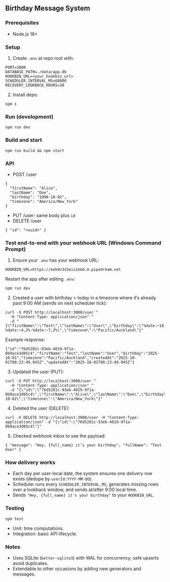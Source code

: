 ## Birthday Message System

### Prerequisites
- Node.js 18+

### Setup
1. Create `.env` at repo root with:
```
PORT=3000
DATABASE_PATH=./data/app.db
HOOKBIN_URL=<your_hookbin_url>
SCHEDULER_INTERVAL_MS=60000
RECOVERY_LOOKBACK_HOURS=30
```
2. Install deps:
```
npm i
```

### Run (development)
```
npm run dev
```

### Build and start
```
npm run build && npm start
```

### API
- POST /user
```
{
  "firstName": "Alice",
  "lastName": "Doe",
  "birthday": "1990-10-02",
  "timezone": "America/New_York"
}
```
- PUT /user: same body plus `id`
- DELETE /user
```
{ "id": "<uuid>" }
```

### Test end-to-end with your webhook URL (Windows Command Prompt)
1. Ensure your `.env` has your webhook URL:
```
HOOKBIN_URL=https://eok9v3s5eix1emd.m.pipedream.net
```
Restart the app after editing `.env`:
```
npm run dev
```

2. Created a user with birthday = today in a timezone where it’s already past 9:00 AM (sends on next scheduler tick):
```
curl -X POST http://localhost:3000/user ^
  -H "Content-Type: application/json" ^
  -d "{\"firstName\":\"Test\",\"lastName\":\"User\",\"birthday\":\"%date:~10,4%-%date:~4,2%-%date:~7,2%\",\"timezone\":\"Pacific/Auckland\"}"
```
Example response:
```
{"id":"76d5281c-93eb-4019-9f1a-0b9ace3d05c4","firstName":"Test","lastName":"User","birthday":"2025-10-01","timezone":"Pacific/Auckland","createdAt":"2025-10-01T08:23:49.945Z","updatedAt":"2025-10-01T08:23:49.945Z"}
```

3. Updated the user (PUT):
```
curl -X PUT http://localhost:3000/user ^
  -H "Content-Type: application/json" ^
  -d "{\"id\":\"76d5281c-93eb-4019-9f1a-0b9ace3d05c4\",\"firstName\":\"Alice\",\"lastName\":\"Doe\",\"birthday\":\"1990-10-02\",\"timezone\":\"America/New_York\"}"
```

4. Deleted the user (DELETE):
```
curl -X DELETE http://localhost:3000/user -H "Content-Type: application/json" -d "{\"id\":\"76d5281c-93eb-4019-9f1a-0b9ace3d05c4\"}"
```

5. Checked webhook inbox to see the payload:
```
{ "message": "Hey, {full_name} it’s your birthday", "fullName": "Test User" }
```

### How delivery works
- Each day per user-local date, the system ensures one delivery row exists (dedupe by `userId:YYYY-MM-DD`).
- Scheduler runs every `SCHEDULER_INTERVAL_MS`, generates missing rows over a lookback window, and sends at/after 9:00 local time.
- Sends `"Hey, {full_name} it's your birthday"` to your `HOOKBIN_URL`.

### Testing
```
npm test
```
- Unit: time computations.
- Integration: basic API lifecycle.

### Notes
- Uses SQLite (`better-sqlite3`) with WAL for concurrency; safe upserts avoid duplicates.
- Extendable to other occasions by adding new generators and messages.

